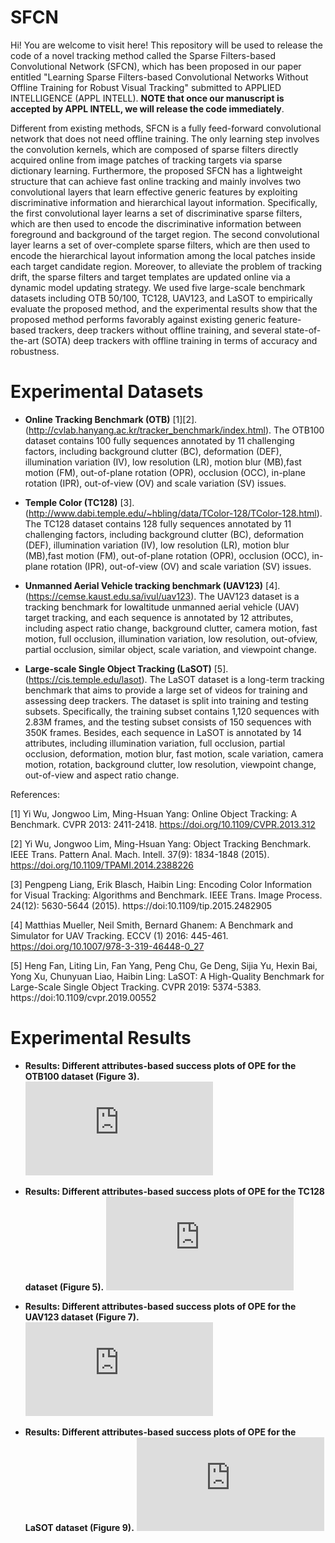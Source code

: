 # SFCN
Hi! You are welcome to visit here! This repository will be used to release the code of a novel tracking method called the Sparse Filters-based Convolutional Network (SFCN), which has been proposed in our paper entitled "Learning Sparse Filters-based Convolutional Networks Without Offline Training for Robust Visual Tracking" submitted to APPLIED INTELLIGENCE (APPL INTELL). **NOTE that once our manuscript is accepted by APPL INTELL, we will release the code immediately**. 

Different from existing methods, SFCN is a fully feed-forward convolutional network that does not need offline training. The only learning step involves the convolution kernels, which are composed of sparse filters directly acquired online from image patches of tracking targets via sparse dictionary learning. Furthermore, the proposed SFCN has a lightweight structure that can achieve fast online tracking and mainly involves two convolutional layers that learn effective generic features by exploiting discriminative information and hierarchical layout information. Specifically, the first convolutional layer learns a set of discriminative sparse filters, which are then used to encode the discriminative information between foreground and background of the target region. The second convolutional layer learns a set of over-complete sparse filters, which are then used to encode the hierarchical layout information among the local patches inside each target candidate region. Moreover, to alleviate the problem of tracking drift, the sparse filters and target templates are updated online via a dynamic model updating strategy. We used five large-scale benchmark datasets including OTB 50/100, TC128, UAV123, and LaSOT to empirically evaluate the proposed method, and the experimental results show that the proposed method performs favorably against existing generic feature-based trackers, deep trackers without offline training, and several state-of-the-art (SOTA) deep trackers with offline training in terms of accuracy and robustness.

# Experimental Datasets
* **Online Tracking Benchmark (OTB)** [1][2]. (http://cvlab.hanyang.ac.kr/tracker_benchmark/index.html). The OTB100 dataset contains 100 fully sequences annotated by 11 challenging factors, including background clutter (BC), deformation (DEF), illumination variation (IV), low resolution (LR), motion blur (MB),fast motion (FM), out-of-plane rotation (OPR), occlusion (OCC), in-plane rotation (IPR), out-of-view (OV) and scale variation (SV) issues. 

* **Temple Color (TC128)** [3]. (http://www.dabi.temple.edu/~hbling/data/TColor-128/TColor-128.html). The TC128 dataset contains 128 fully sequences annotated by 11 challenging factors, including background clutter (BC), deformation (DEF), illumination variation (IV), low resolution (LR), motion blur (MB),fast motion (FM), out-of-plane rotation (OPR), occlusion (OCC), in-plane rotation (IPR), out-of-view (OV) and scale variation (SV) issues.

* **Unmanned Aerial Vehicle tracking benchmark (UAV123)** [4]. (https://cemse.kaust.edu.sa/ivul/uav123). The UAV123 dataset is a tracking benchmark for lowaltitude unmanned aerial vehicle (UAV) target tracking, and each sequence is annotated by 12 attributes, including aspect ratio change, background clutter, camera motion, fast motion, full occlusion, illumination variation, low resolution, out-ofview, partial occlusion, similar object, scale variation, and viewpoint change. 

* **Large-scale Single Object Tracking (LaSOT)** [5]. (https://cis.temple.edu/lasot). The LaSOT dataset is a long-term tracking benchmark that aims to provide a large set of videos for training and assessing deep trackers. The dataset is split into training and testing subsets. Specifically, the training subset contains 1,120 sequences with 2.83M frames, and the testing subset consists of 150 sequences with 350K frames. Besides, each sequence in LaSOT is annotated by 14 attributes, including illumination variation, full occlusion, partial occlusion, deformation, motion blur, fast motion, scale variation, camera motion, rotation, background clutter, low resolution, viewpoint change, out-of-view and aspect ratio change.





References:

[1] Yi Wu, Jongwoo Lim, Ming-Hsuan Yang: Online Object Tracking: A Benchmark. CVPR 2013: 2411-2418. https://doi.org/10.1109/CVPR.2013.312

[2] Yi Wu, Jongwoo Lim, Ming-Hsuan Yang: Object Tracking Benchmark. IEEE Trans. Pattern Anal. Mach. Intell. 37(9): 1834-1848 (2015). https://doi.org/10.1109/TPAMI.2014.2388226

[3] Pengpeng Liang, Erik Blasch, Haibin Ling: Encoding Color Information for Visual Tracking: Algorithms and Benchmark. IEEE Trans. Image Process. 24(12): 5630-5644 (2015). https://doi:10.1109/tip.2015.2482905

[4] Matthias Mueller, Neil Smith, Bernard Ghanem: A Benchmark and Simulator for UAV Tracking. ECCV (1) 2016: 445-461. https://doi.org/10.1007/978-3-319-46448-0_27

[5] Heng Fan, Liting Lin, Fan Yang, Peng Chu, Ge Deng, Sijia Yu, Hexin Bai, Yong Xu, Chunyuan Liao, Haibin Ling: LaSOT: A High-Quality Benchmark for Large-Scale Single Object Tracking. CVPR 2019: 5374-5383. https://doi:10.1109/cvpr.2019.00552


# Experimental Results

* **Results: Different attributes-based success plots of OPE for the OTB100 dataset (Figure 3).** 
![image text](https://github.com/hu-cv/SFCN/blob/main/Experimental%20results/Figure3.pdf)

* **Results: Different attributes-based success plots of OPE for the TC128 dataset (Figure 5).** 
![image text](https://github.com/hu-cv/SFCN/blob/main/Experimental%20results/Figure5.pdf)

* **Results: Different attributes-based success plots of OPE for the UAV123 dataset (Figure 7).** 
![image text](https://github.com/hu-cv/SFCN/blob/main/Experimental%20results/Figure7.pdf)

* **Results: Different attributes-based success plots of OPE for the LaSOT dataset (Figure 9).** 
![image text](https://github.com/hu-cv/SFCN/blob/main/Experimental%20results/Figure9.pdf)
